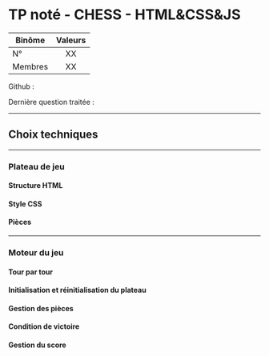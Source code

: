 # TP noté - CHESS - HTML&CSS&JS

| Binôme  | Valeurs |
| ------------- |:-------------:|
| N°     | XX     |
| Membres      | XX     |

Github : 

Dernière question traitée : 

----

## Choix techniques

----

### Plateau de jeu

#### Structure HTML

#### Style CSS

#### Pièces

----

### Moteur du jeu

#### Tour par tour

#### Initialisation et réinitialisation du plateau

#### Gestion des pièces

#### Condition de victoire

#### Gestion du score
